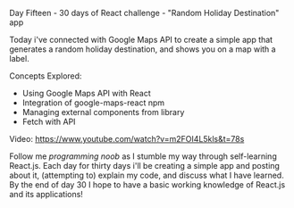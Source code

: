 Day Fifteen - 30 days of React challenge - "Random Holiday Destination" app

Today i've connected with Google Maps API to create a simple app that generates a random holiday destination, and shows you on a map with a label.

Concepts Explored:
- Using Google Maps API with React
- Integration of google-maps-react npm
- Managing external components from library
- Fetch with API

Video: https://www.youtube.com/watch?v=m2FOI4L5kls&t=78s

Follow me *programming noob* as I stumble my way through self-learning React.js. Each day for thirty days i'll be creating a simple app and posting about it, (attempting to) explain my code, and discuss what I have learned. By the end of day 30 I hope to have a basic working knowledge of React.js and its applications!
